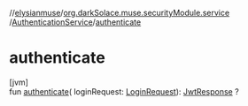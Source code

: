 //[elysianmuse](../../../index.md)/[org.darkSolace.muse.securityModule.service](../index.md)
/[AuthenticationService](index.md)/[authenticate](authenticate.md)

# authenticate

[jvm]\
fun [authenticate](authenticate.md)(
loginRequest: [LoginRequest](../../org.darkSolace.muse.securityModule.model/-login-request/index.md)): [JwtResponse](../../org.darkSolace.muse.securityModule.model/-jwt-response/index.md)
?
